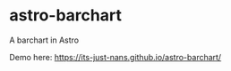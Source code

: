 # astro-barchart

A barchart in Astro

Demo here: <https://its-just-nans.github.io/astro-barchart/>
